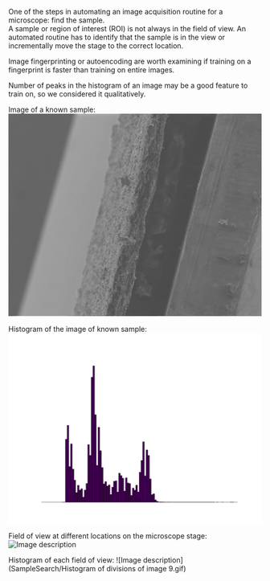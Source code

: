 One of the steps in automating an image acquisition routine for a microscope:  find the sample.    
A sample or region of interest (ROI) is not always in the field of view.  An automated routine has to identify that the sample is in the view or incrementally move the stage to the correct location.   

Image fingerprinting or autoencoding are worth examining if training on a fingerprint is faster than training on entire images.  

Number of peaks in the histogram of an image may be a good feature to train on, so we considered it qualitatively.  

Image of a known sample:
![Image description](SampleSearch/8.tif) 

Histogram of the image of known sample:
![Image description](Histogram_of_Image8.tiff) 

Field of view at different locations on the microscope stage:
![Image description](GeneratedEllipticalCurve_1.gif) 

Histogram of each field of view:
![Image description](SampleSearch/Histogram of divisions of image 9.gif) 



